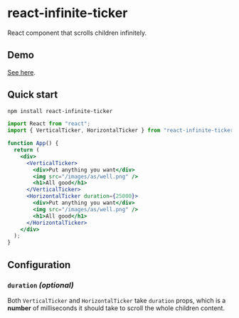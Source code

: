# react-infinite-ticker

React component that scrolls children infinitely.

## Demo

[See here](https://g12i.github.io/react-infinite-ticker/).

## Quick start

```bash
npm install react-infinite-ticker
```

```jsx
import React from "react";
import { VerticalTicker, HorizontalTicker } from "react-infinite-ticker";

function App() {
  return (
    <div>
      <VerticalTicker>
        <div>Put anything you want</div>
        <img src="/images/as/well.png" />
        <h1>All good</h1>
      </VerticalTicker>
      <HorizontalTicker duration={25000}>
        <div>Put anything you want</div>
        <img src="/images/as/well.png" />
        <h1>All good</h1>
      </HorizontalTicker>
    </div>
  );
}
```

## Configuration

### `duration` _(optional)_

Both `VerticalTicker` and `HorizontalTicker` take `duration` props, which is a
**number** of milliseconds it should take to scroll the whole children content.
